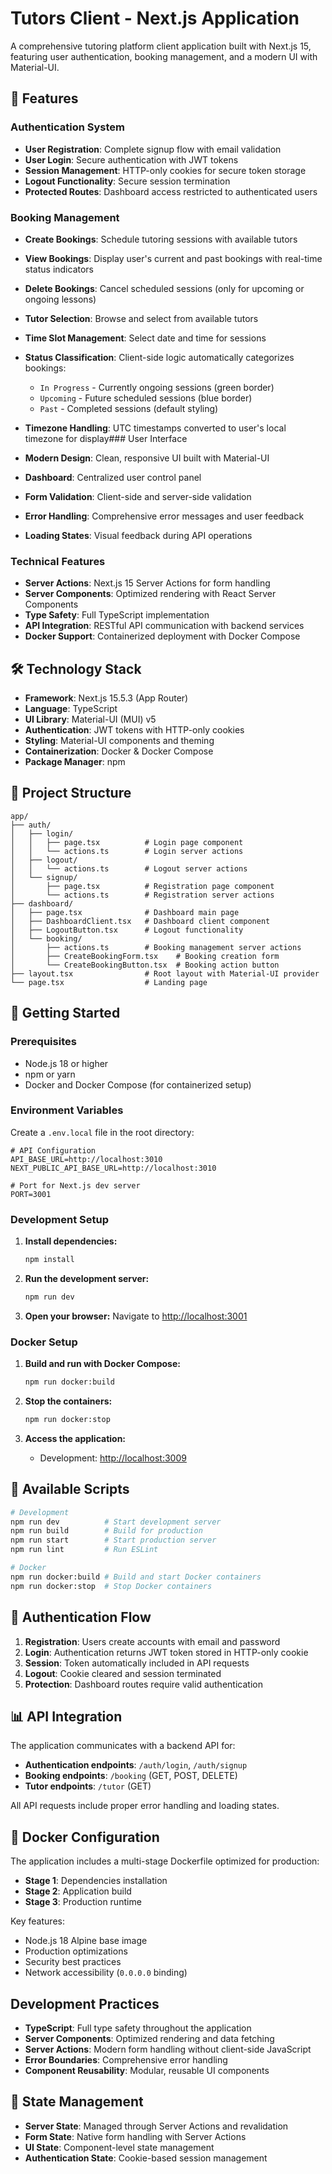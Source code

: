 # Tutors Client - Next.js Application

A comprehensive tutoring platform client application built with Next.js 15, featuring user authentication, booking management, and a modern UI with Material-UI.

## 🚀 Features

### Authentication System

- **User Registration**: Complete signup flow with email validation
- **User Login**: Secure authentication with JWT tokens
- **Session Management**: HTTP-only cookies for secure token storage
- **Logout Functionality**: Secure session termination
- **Protected Routes**: Dashboard access restricted to authenticated users

### Booking Management

- **Create Bookings**: Schedule tutoring sessions with available tutors
- **View Bookings**: Display user's current and past bookings with real-time status indicators
- **Delete Bookings**: Cancel scheduled sessions (only for upcoming or ongoing lessons)
- **Tutor Selection**: Browse and select from available tutors
- **Time Slot Management**: Select date and time for sessions
- **Status Classification**: Client-side logic automatically categorizes bookings:
  - `In Progress` - Currently ongoing sessions (green border)
  - `Upcoming` - Future scheduled sessions (blue border)
  - `Past` - Completed sessions (default styling)
- **Timezone Handling**: UTC timestamps converted to user's local timezone for display### User Interface

- **Modern Design**: Clean, responsive UI built with Material-UI
- **Dashboard**: Centralized user control panel
- **Form Validation**: Client-side and server-side validation
- **Error Handling**: Comprehensive error messages and user feedback
- **Loading States**: Visual feedback during API operations

### Technical Features

- **Server Actions**: Next.js 15 Server Actions for form handling
- **Server Components**: Optimized rendering with React Server Components
- **Type Safety**: Full TypeScript implementation
- **API Integration**: RESTful API communication with backend services
- **Docker Support**: Containerized deployment with Docker Compose

## 🛠 Technology Stack

- **Framework**: Next.js 15.5.3 (App Router)
- **Language**: TypeScript
- **UI Library**: Material-UI (MUI) v5
- **Authentication**: JWT tokens with HTTP-only cookies
- **Styling**: Material-UI components and theming
- **Containerization**: Docker & Docker Compose
- **Package Manager**: npm

## 📁 Project Structure

```
app/
├── auth/
│   ├── login/
│   │   ├── page.tsx          # Login page component
│   │   └── actions.ts        # Login server actions
│   ├── logout/
│   │   └── actions.ts        # Logout server actions
│   └── signup/
│       ├── page.tsx          # Registration page component
│       └── actions.ts        # Registration server actions
├── dashboard/
│   ├── page.tsx              # Dashboard main page
│   ├── DashboardClient.tsx   # Dashboard client component
│   ├── LogoutButton.tsx      # Logout functionality
│   └── booking/
│       ├── actions.ts        # Booking management server actions
│       ├── CreateBookingForm.tsx    # Booking creation form
│       └── CreateBookingButton.tsx  # Booking action button
├── layout.tsx                # Root layout with Material-UI provider
└── page.tsx                  # Landing page
```

## 🚦 Getting Started

### Prerequisites

- Node.js 18 or higher
- npm or yarn
- Docker and Docker Compose (for containerized setup)

### Environment Variables

Create a `.env.local` file in the root directory:

```env
# API Configuration
API_BASE_URL=http://localhost:3010
NEXT_PUBLIC_API_BASE_URL=http://localhost:3010

# Port for Next.js dev server
PORT=3001
```

### Development Setup

1. **Install dependencies:**

   ```bash
   npm install
   ```

2. **Run the development server:**

   ```bash
   npm run dev
   ```

3. **Open your browser:**
   Navigate to [http://localhost:3001](http://localhost:3001)

### Docker Setup

1. **Build and run with Docker Compose:**

   ```bash
   npm run docker:build
   ```

2. **Stop the containers:**

   ```bash
   npm run docker:stop
   ```

3. **Access the application:**
   - Development: [http://localhost:3009](http://localhost:3009)

## 🔧 Available Scripts

```bash
# Development
npm run dev          # Start development server
npm run build        # Build for production
npm run start        # Start production server
npm run lint         # Run ESLint

# Docker
npm run docker:build # Build and start Docker containers
npm run docker:stop  # Stop Docker containers
```

## 🔐 Authentication Flow

1. **Registration**: Users create accounts with email and password
2. **Login**: Authentication returns JWT token stored in HTTP-only cookie
3. **Session**: Token automatically included in API requests
4. **Logout**: Cookie cleared and session terminated
5. **Protection**: Dashboard routes require valid authentication

## 📊 API Integration

The application communicates with a backend API for:

- **Authentication endpoints**: `/auth/login`, `/auth/signup`
- **Booking endpoints**: `/booking` (GET, POST, DELETE)
- **Tutor endpoints**: `/tutor` (GET)

All API requests include proper error handling and loading states.

## 🐳 Docker Configuration

The application includes a multi-stage Dockerfile optimized for production:

- **Stage 1**: Dependencies installation
- **Stage 2**: Application build
- **Stage 3**: Production runtime

Key features:

- Node.js 18 Alpine base image
- Production optimizations
- Security best practices
- Network accessibility (`0.0.0.0` binding)

## Development Practices

- **TypeScript**: Full type safety throughout the application
- **Server Components**: Optimized rendering and data fetching
- **Server Actions**: Modern form handling without client-side JavaScript
- **Error Boundaries**: Comprehensive error handling
- **Component Reusability**: Modular, reusable UI components

## 🔄 State Management

- **Server State**: Managed through Server Actions and revalidation
- **Form State**: Native form handling with Server Actions
- **UI State**: Component-level state management
- **Authentication State**: Cookie-based session management
